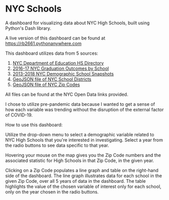 # NYC Schools
 
A dashboard for visualizing data about NYC High Schools, built using Python's Dash library.

A live version of this dashboard can be found at https://rb2661.pythonanywhere.com

This dashboard utilizes data from 5 sources:

1. [NYC Department of Education HS Directory](https://data.cityofnewyork.us/Education/2021-DOE-High-School-Directory/8b6c-7uty)
2. [2016-17 NYC Graduation Outcomes by School](https://data.cityofnewyork.us/Education/2016-2017-Graduation-Outcomes-School/nb39-jx2v)
3. [2013-2018 NYC Demographic School Snapshots](https://data.cityofnewyork.us/Education/2013-2018-Demographic-Snapshot-School/s52a-8aq6)
4. [GeoJSON file of NYC School Districts](https://data.cityofnewyork.us/Education/School-Districts/r8nu-ymqj)
5. [GeoJSON file of NYC Zip Codes](https://data.cityofnewyork.us/widgets/i8iw-xf4u)

All files can be found at the NYC Open Data links provided.

I chose to utilize pre-pandemic data because I wanted to get a sense of how each variable was trending without the disruption of the external factor of COVID-19.

How to use this dashboard:

Utilize the drop-down menu to select a demographic variable related to NYC High Schools that you're interested in investigating. Select a year from the radio buttons to see data specific to that year.

Hovering your mouse on the map gives you the Zip Code numbers and the associated statistic for High Schools in that Zip Code, in the given year.

Clicking on a Zip Code populates a line graph and table on the right-hand side of the dashboard. The line graph illustrates data for each school in the given Zip Code, over all 5 years of data in the dashboard. The table highlights the value of the chosen variable of interest only for each school, only on the year chosen in the radio buttons.
